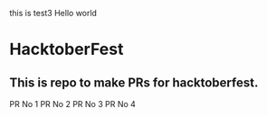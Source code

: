 this is test3
Hello world
# HacktoberFest
## This is repo to make PRs for hacktoberfest.
PR No 1
PR No 2
PR No 3
PR No 4
